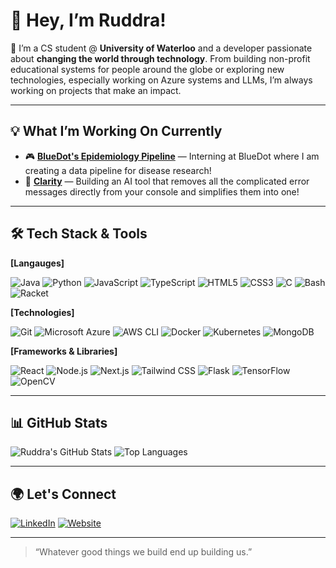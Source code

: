 # 👋 Hey, I’m Ruddra!

🚀 I’m a CS student @ **University of Waterloo** and a developer passionate about **changing the world through technology**. From building non-profit educational systems for people around the globe or exploring new technologies, especially working on Azure systems and LLMs, I’m always working on projects that make an impact.

---

## 💡 What I’m Working On Currently

- 🎮 **[BlueDot's Epidemiology Pipeline](https://github.com/KRuddra)** — Interning at BlueDot where I am creating a data pipeline for disease research! 
- 🏥 **[Clarity](https://github.com/KRuddra/clarity)** — Building an AI tool that removes all the complicated error messages directly from your console and simplifies them into one!

---

## 🛠️ Tech Stack & Tools

**[Langauges]**

![Java](https://img.shields.io/badge/-Java-007396?logo=openjdk&logoColor=white&style=for-the-badge)
![Python](https://img.shields.io/badge/-Python-3776AB?logo=python&logoColor=white&style=for-the-badge)
![JavaScript](https://img.shields.io/badge/-JavaScript-F7DF1E?logo=javascript&logoColor=black&style=for-the-badge)
![TypeScript](https://img.shields.io/badge/-TypeScript-3178C6?logo=typescript&logoColor=white&style=for-the-badge)
![HTML5](https://img.shields.io/badge/-HTML5-E34F26?logo=html5&logoColor=white&style=for-the-badge)
![CSS3](https://img.shields.io/badge/-CSS3-1572B6?logo=css3&logoColor=white&style=for-the-badge)
![C](https://img.shields.io/badge/-C-A8B9CC?logo=c&logoColor=white&style=for-the-badge)
![Bash](https://img.shields.io/badge/-Bash-4EAA25?logo=gnubash&logoColor=white&style=for-the-badge)
![Racket](https://img.shields.io/badge/-Racket-9F1D20?logo=racket&logoColor=white&style=for-the-badge)

**[Technologies]**

![Git](https://img.shields.io/badge/-Git-F05032?logo=git&logoColor=white&style=for-the-badge)
![Microsoft Azure](https://img.shields.io/badge/-Azure-0078D4?logo=microsoftazure&logoColor=white&style=for-the-badge)
![AWS CLI](https://img.shields.io/badge/-AWS%20CLI-FF9900?logo=amazonaws&logoColor=white&style=for-the-badge)
![Docker](https://img.shields.io/badge/-Docker-2496ED?logo=docker&logoColor=white&style=for-the-badge)
![Kubernetes](https://img.shields.io/badge/-Kubernetes-326CE5?logo=kubernetes&logoColor=white&style=for-the-badge)
![MongoDB](https://img.shields.io/badge/-MongoDB-47A248?logo=mongodb&logoColor=white&style=for-the-badge)

**[Frameworks & Libraries]**

![React](https://img.shields.io/badge/-React-61DAFB?logo=react&logoColor=black&style=for-the-badge)
![Node.js](https://img.shields.io/badge/-Node.js-339933?logo=node.js&logoColor=white&style=for-the-badge)
![Next.js](https://img.shields.io/badge/-Next.js-000000?logo=next.js&logoColor=white&style=for-the-badge)
![Tailwind CSS](https://img.shields.io/badge/-Tailwind%20CSS-06B6D4?logo=tailwindcss&logoColor=white&style=for-the-badge)
![Flask](https://img.shields.io/badge/-Flask-000000?logo=flask&logoColor=white&style=for-the-badge)
![TensorFlow](https://img.shields.io/badge/-TensorFlow-FF6F00?logo=tensorflow&logoColor=white&style=for-the-badge)
![OpenCV](https://img.shields.io/badge/-OpenCV-5C3EE8?logo=opencv&logoColor=white&style=for-the-badge)

---

## 📊 GitHub Stats

![Ruddra's GitHub Stats](https://github-readme-stats.vercel.app/api?username=KRuddra&show_icons=true&theme=vue)
![Top Languages](https://github-readme-stats.vercel.app/api/top-langs/?username=KRuddra&layout=compact&theme=vue)

---

## 🌍 Let's Connect

[![LinkedIn](https://img.shields.io/badge/-LinkedIn-blue?style=for-the-badge&logo=linkedin&logoColor=white)](https://www.linkedin.com/in/ruddra-kantaria/)
[![Website](https://img.shields.io/badge/-Portfolio-black?style=for-the-badge&logo=firefox&logoColor=white)](https://ruddrakantaria.com/)

---

> “Whatever good things we build end up building us.”
